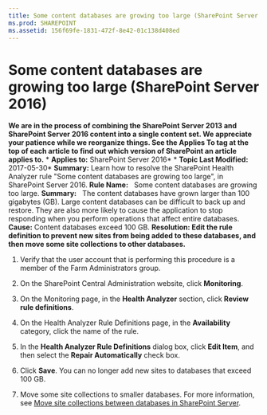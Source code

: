 ```yaml
---
title: Some content databases are growing too large (SharePoint Server 2016)
ms.prod: SHAREPOINT
ms.assetid: 156f69fe-1831-472f-8e42-01c138d408ed
---
```



# Some content databases are growing too large (SharePoint Server 2016)
 **We are in the process of combining the SharePoint Server 2013 and SharePoint Server 2016 content into a single content set. We appreciate your patience while we reorganize things. See the Applies To tag at the top of each article to find out which version of SharePoint an article applies to.** * **Applies to:** SharePoint Server 2016*  * **Topic Last Modified:** 2017-05-30* **Summary:** Learn how to resolve the SharePoint Health Analyzer rule "Some content databases are growing too large", in SharePoint Server 2016. **Rule Name:**   Some content databases are growing too large. **Summary:**   The content databases have grown larger than 100 gigabytes (GB). Large content databases can be difficult to back up and restore. They are also more likely to cause the application to stop responding when you perform operations that affect entire databases. **Cause:** Content databases exceed 100 GB. **Resolution: Edit the rule definition to prevent new sites from being added to these databases, and then move some site collections to other databases.**
1. Verify that the user account that is performing this procedure is a member of the Farm Administrators group.
    
  
2. On the SharePoint Central Administration website, click **Monitoring**.
    
  
3. On the Monitoring page, in the **Health Analyzer** section, click **Review rule definitions**.
    
  
4. On the Health Analyzer Rule Definitions page, in the **Availability** category, click the name of the rule.
    
  
5. In the **Health Analyzer Rule Definitions** dialog box, click **Edit Item**, and then select the **Repair Automatically** check box.
    
  
6. Click **Save**. You can no longer add new sites to databases that exceed 100 GB.
    
  
7. Move some site collections to smaller databases. For more information, see  [Move site collections between databases in SharePoint Server](html/move-site-collections-between-databases-in-sharepoint-server.md).
    
  

